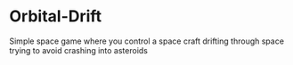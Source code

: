# Orbital-Drift
Simple space game where you control a space craft drifting through space trying to avoid crashing into asteroids 
